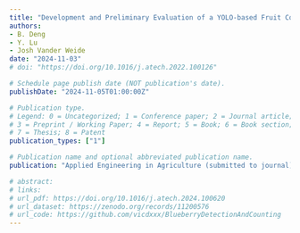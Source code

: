```yaml
---
title: "Development and Preliminary Evaluation of a YOLO-based Fruit Counting Mobile Application for Blueberries"
authors: 
- B. Deng
- Y. Lu
- Josh Vander Weide
date: "2024-11-03"
# doi: "https://doi.org/10.1016/j.atech.2022.100126"

# Schedule page publish date (NOT publication's date).
publishDate: "2024-11-05T01:00:00Z"

# Publication type.
# Legend: 0 = Uncategorized; 1 = Conference paper; 2 = Journal article;
# 3 = Preprint / Working Paper; 4 = Report; 5 = Book; 6 = Book section;
# 7 = Thesis; 8 = Patent
publication_types: ["1"]

# Publication name and optional abbreviated publication name.
publication: "Applied Engineering in Agriculture (submitted to journal)"

# abstract: 
# links:
# url_pdf: https://doi.org/10.1016/j.atech.2024.100620
# url_dataset: https://zenodo.org/records/11200576
# url_code: https://github.com/vicdxxx/BlueberryDetectionAndCounting
---
```

